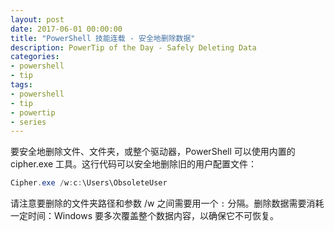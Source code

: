 ```yaml
---
layout: post
date: 2017-06-01 00:00:00
title: "PowerShell 技能连载 - 安全地删除数据"
description: PowerTip of the Day - Safely Deleting Data
categories:
- powershell
- tip
tags:
- powershell
- tip
- powertip
- series
---
```

要安全地删除文件、文件夹，或整个驱动器，PowerShell 可以使用内置的 cipher.exe 工具。这行代码可以安全地删除旧的用户配置文件：

```powershell
Cipher.exe /w:c:\Users\ObsoleteUser
```

请注意要删除的文件夹路径和参数 /w 之间需要用一个 `:` 分隔。删除数据需要消耗一定时间：Windows 要多次覆盖整个数据内容，以确保它不可恢复。

<!--本文国际来源：[Safely Deleting Data](http://community.idera.com/powershell/powertips/b/tips/posts/safely-deleting-data)-->
